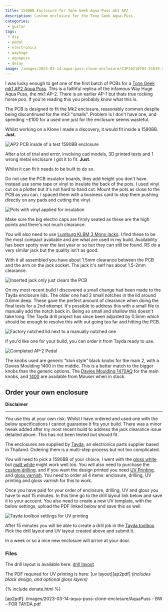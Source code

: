 ```yaml
---
title: 1590BB Enclosure for Tone Geek Aqua-Puss mk1 AP2 
description: Custom enclosure for the Tone Geek Aqua-Puss
categories:
 - guitar
tags:
 - diy
 - pedal
 - electronics
 - wayhuge
 - aquapuss
 - delay
image: /images/2023-03-14-aqua-puss-clone-enclosure/CJP20210703-21039-2x.jpeg
---
```


I was lucky enough to get one of the first batch of PCBs for a [Tone Geek mk1 AP2 Aqua Puss][ttgap2].  This is a faithful replica of the infamous Way Huge Aqua Puss, the mk1 AP-2.  There is an earlier AP-1 but thats true rocking horse poo. If you're reading this you probably know what this is.

The PCB is designed to fit the Mk2 enclosure, reasonably common despite being discontinued for the mk3 "smalls". Problem is I don't have one, and spending ~£100 for a used one just for the enclosure seems wasteful.

Whilst working on a Klone I made a discovery, it would fit inside a 1590BB. **Just**.

<img class="padded center"
    alt="AP2 PCB inside of a test 1590BB enclosure"
    src="/images/2023-03-14-aqua-puss-clone-enclosure/IMG_4913.jpeg"
    srcset="
        /images/2023-03-14-aqua-puss-clone-enclosure/IMG_4913.jpeg 1x,
        /images/2023-03-14-aqua-puss-clone-enclosure/IMG_4913-2x.jpeg 2x" />

After a lot of trial and error, involving cad models, 3D printed tests and 1 wrong metal enclosure I got it to fit.  **Just**.

<!-- more -->

Whilst it can fit it needs to be built to do so.  

Do not use the PCB insulator boards, they add height you don't have. Instead use some tape or vinyl to insulate the back of the pots. I used vinyl cut on a plotter but it's not hard to hand cut. Mount the pots as close to the PCB as you can. I spaced them with a business card to stop them pushing directly on any pads and cutting the vinyl.

<img class="padded center"
    alt="Pots with vinyl applied for insulation"
    src="/images/2023-03-14-aqua-puss-clone-enclosure/IMG_5424.jpeg"
    srcset="
        /images/2023-03-14-aqua-puss-clone-enclosure/IMG_5424.jpeg 1x,
        /images/2023-03-14-aqua-puss-clone-enclosure/IMG_5424-2x.jpeg 2x" />

Make sure the big electro caps are firmly seated as these are the high points and there's not much clearance.

You will also need to use [Lumburg KLBM 3 Mono jacks][taydalumburg]. I find these to be the most compact available and are what are used in my build. Availability has been spotty over the last year or so but they can still be found.  RS do a very similar jack but the quality isn't as good.

With it all assembled you have about 1.5mm clearance between the PCB and the arm on the jack socket. The jack it's self has about 1.5-2mm clearance.

<img class="padded center"
    alt="Inserted jack only just clears the PCB"
    src="/images/2023-03-14-aqua-puss-clone-enclosure/IMG_1779.jpeg"
    srcset="
        /images/2023-03-14-aqua-puss-clone-enclosure/IMG_1779.jpeg 1x,
        /images/2023-03-14-aqua-puss-clone-enclosure/IMG_1779-2x.jpeg 2x" />

On my most recent build I discovered a small change had been made to the Tayda enclosure lids. The older one had 2 small notches in the lid around 0.6mm deep. These gave the perfect amount of clearance when doing the final tests for a 2nd attempt. It's possible to address this with a small file to manually add the notch back in. Being so small and shallow this doesn't take long. The Tayda drill project has since been adjusted by 0.5mm which should be enough to resolve this with out going too far and hitting the PCB.

<img class="padded center"
    alt="Factory notched lid next to a manually notched one"
    src="/images/2023-03-14-aqua-puss-clone-enclosure/IMG_1406.jpeg"
    srcset="
        /images/2023-03-14-aqua-puss-clone-enclosure/IMG_1406.jpeg 1x,
        /images/2023-03-14-aqua-puss-clone-enclosure/IMG_1406-2x.jpeg 2x" />

If you'd like one for your build, you can order it from Tayda ready to use.

<img class="padded center"
    alt="Completed AP-2 Pedal"
    src="/images/2023-03-14-aqua-puss-clone-enclosure/CJP20210703-21039.jpeg"
    srcset="
        /images/2023-03-14-aqua-puss-clone-enclosure/CJP20210703-21039.jpeg 1x,
        /images/2023-03-14-aqua-puss-clone-enclosure/CJP20210703-21039-2x.jpeg 2x" />

The knobs used are generic "klon style" black knobs for the main 2, with a Davies Moulding 1400 in the middle. This is a better match to the bigger knobs than the generic options. The [Davies Moulding 1470AQ](https://www.mouser.co.uk/ProductDetail/5164-1470AQ) for the main knobs, and [1400](https://www.mouser.co.uk/ProductDetail/5164-1400) are available from Mouser when in stock.

## Order your own enclosure

<div class="alert alert-warning" role="alert">
    <strong>Disclaimer</strong>
    <hr>
    <p>You use this at your own risk. Whilst I have ordered and used one with the below specifications I cannot guarantee it fits your build.  There was a minor tweak added after my most recent build to address the jack clearance issue detailed above.  This has not been tested but should fit.</p>
</div>

The enclosures are supplied by [Tayda](https://www.taydaelectronics.com), an electronics parts supplier based in Thailand. Ordering them is a multi-step process but not too complicated.

You will need to pick a 1590BB of your choice, I went with the [gloss white][taydaglosswhite] but [matt white][taydamattwhite] might work well too. You will also need to purchase the [custom drilling][taydadrilling], and if you want the design printed you need [UV Printing][taydauv], and [gloss varnish][taydagloss]. You need to order all 4 items: enclosure, drilling, UV printing and gloss varnish for this to work.

Once you have paid for your order of enclosure, drilling, UV and gloss you have to wait 15 minutes. In this time go to the drill layout link below and save it to your account. You also need to create a new UV template, with the below settings, upload the PDF linked below and save this as well.

<img class="padded center"
    alt="Tayda toolbox settings for UV printing"
    src="/images/2023-03-14-aqua-puss-clone-enclosure/Tayda UV Settings.png"
    srcset="
        /images/2023-03-14-aqua-puss-clone-enclosure/Tayda-UV-Settings.png 1x,
        /images/2023-03-14-aqua-puss-clone-enclosure/Tayda-UV-Settings-2x.png 2x"/>

After 15 minutes you will be able to create a drill job in the [Tayda toolbox](https://drill.taydakits.com/dashboard). Pick the drill layout and UV layout created above and submit it. 

In a week or so a nice new enclosure will arrive at your door.

### Files

The drill layout is available here: [drill layout][taydaap2drill]

The PDF required for UV printing is here: [uv layout][ap2pdf] _(includes black design, and optional gloss layers)_

{% include donate.html %}

[ttgap2]: https://www.thetonegeek.com/single-post/aqua-puss-mk1-ap2-1998-style-pcb-now-available
[taydaap2drill]: https://drill.taydakits.com/box-designs/new?public_key=dEF3TzlhTFpGR1J2MFMxYlprLzFTQT09Cg==
[taydaglosswhite]: https://www.taydaelectronics.com/white-1590bb-style-aluminum-diecast-enclosure.html
[taydamattwhite]:https://www.taydaelectronics.com/matte-white-1590bb-style-aluminum-diecast-enclosure.html
[taydadrilling]: https://www.taydaelectronics.com/hardware/enclosures/enclosure-custom-drill-service/1590bb-custom-drill-enclosure-service.html
[taydauv]: https://www.taydaelectronics.com/hardware/enclosures/enclosure-uv-printing-service/1590bb-uv-printing-service.html
[taydagloss]: https://www.taydaelectronics.com/hardware/enclosures/enclosure-uv-printing-service/custom-uv-gloss-layer-service.html
[taydalumburg]: https://www.taydaelectronics.com/hardware/6-35mm-1-4-plugs-jacks/6-35mm-1-4-mono-phone-jack-socket.html
[ap2pdf]: /images/2023-03-14-aqua-puss-clone-enclosure/AquaPuss - BW - FOR TAYDA.pdf